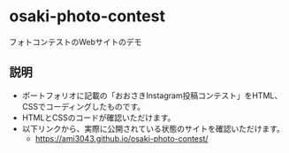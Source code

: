 # osaki-photo-contest
フォトコンテストのWebサイトのデモ

## 説明
- ポートフォリオに記載の「おおさきInstagram投稿コンテスト」をHTML、CSSでコーディングしたものです。
- HTMLとCSSのコードが確認いただけます。
- 以下リンクから、実際に公開されている状態のサイトを確認いただけます。
  - https://ami3043.github.io/osaki-photo-contest/ 

